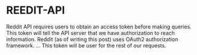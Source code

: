 # REEDIT-API
Reddit API requires users to obtain an access token before making queries. This token will tell the API server that we have authorization to reach information. Reddit (as of writing this post) uses OAuth2 authorization framework. ... This token will be user for the rest of our requests.

